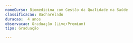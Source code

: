 ```yaml
---
nomeCurso: Biomedicina com Gestão da Qualidade na Saúde 
classificacao: Bacharelado 
duracao:  4 anos 
observacao: Graduação (Live/Premium)
tipo: Graduação 

---
```



